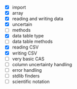 - [x] import
- [x] array
- [x] reading and writing data
- [x] uncertain
- [ ] methods
- [x] data table type
- [ ] data table methods
- [x] reading CSV
- [x] writing CSV
- [ ] very basic CAS
- [ ] column uncertainty handling
- [ ] error handling
- [ ] stdlib finders
- [ ] scientific notation